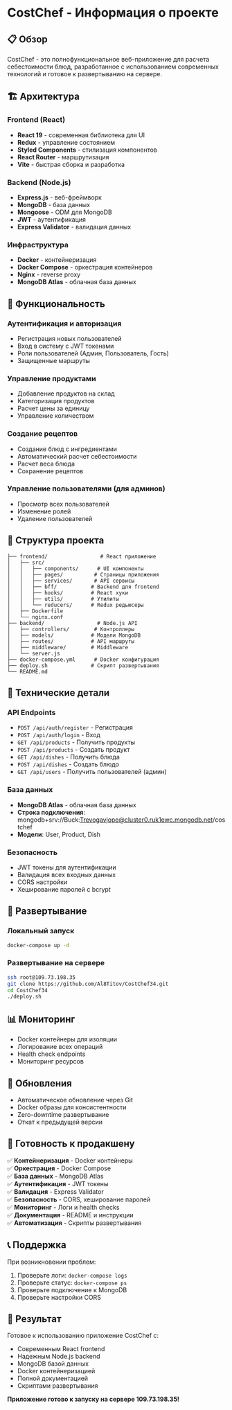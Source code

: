 # CostChef - Информация о проекте

## 📋 Обзор

CostChef - это полнофункциональное веб-приложение для расчета себестоимости блюд, разработанное с использованием современных технологий и готовое к развертыванию на сервере.

## 🏗️ Архитектура

### Frontend (React)
- **React 19** - современная библиотека для UI
- **Redux** - управление состоянием
- **Styled Components** - стилизация компонентов
- **React Router** - маршрутизация
- **Vite** - быстрая сборка и разработка

### Backend (Node.js)
- **Express.js** - веб-фреймворк
- **MongoDB** - база данных
- **Mongoose** - ODM для MongoDB
- **JWT** - аутентификация
- **Express Validator** - валидация данных

### Инфраструктура
- **Docker** - контейнеризация
- **Docker Compose** - оркестрация контейнеров
- **Nginx** - reverse proxy
- **MongoDB Atlas** - облачная база данных

## 🚀 Функциональность

### Аутентификация и авторизация
- Регистрация новых пользователей
- Вход в систему с JWT токенами
- Роли пользователей (Админ, Пользователь, Гость)
- Защищенные маршруты

### Управление продуктами
- Добавление продуктов на склад
- Категоризация продуктов
- Расчет цены за единицу
- Управление количеством

### Создание рецептов
- Создание блюд с ингредиентами
- Автоматический расчет себестоимости
- Расчет веса блюда
- Сохранение рецептов

### Управление пользователями (для админов)
- Просмотр всех пользователей
- Изменение ролей
- Удаление пользователей

## 📁 Структура проекта

```
├── frontend/                 # React приложение
│   ├── src/
│   │   ├── components/      # UI компоненты
│   │   ├── pages/          # Страницы приложения
│   │   ├── services/       # API сервисы
│   │   ├── bff/           # Backend для frontend
│   │   ├── hooks/         # React хуки
│   │   ├── utils/         # Утилиты
│   │   └── reducers/      # Redux редьюсеры
│   ├── Dockerfile
│   └── nginx.conf
├── backend/                 # Node.js API
│   ├── controllers/        # Контроллеры
│   ├── models/            # Модели MongoDB
│   ├── routes/            # API маршруты
│   ├── middleware/        # Middleware
│   └── server.js
├── docker-compose.yml      # Docker конфигурация
├── deploy.sh              # Скрипт развертывания
└── README.md
```

## 🔧 Технические детали

### API Endpoints
- `POST /api/auth/register` - Регистрация
- `POST /api/auth/login` - Вход
- `GET /api/products` - Получить продукты
- `POST /api/products` - Создать продукт
- `GET /api/dishes` - Получить блюда
- `POST /api/dishes` - Создать блюдо
- `GET /api/users` - Получить пользователей (админ)

### База данных
- **MongoDB Atlas** - облачная база данных
- **Строка подключения**: mongodb+srv://Buck:Trevogavjope@cluster0.ruk1ewc.mongodb.net/costchef
- **Модели**: User, Product, Dish

### Безопасность
- JWT токены для аутентификации
- Валидация всех входных данных
- CORS настройки
- Хеширование паролей с bcrypt

## 🚀 Развертывание

### Локальный запуск
```bash
docker-compose up -d
```

### Развертывание на сервере
```bash
ssh root@109.73.198.35
git clone https://github.com/Al8Titov/CostChef34.git
cd CostChef34
./deploy.sh
```

## 📊 Мониторинг

- Docker контейнеры для изоляции
- Логирование всех операций
- Health check endpoints
- Мониторинг ресурсов

## 🔄 Обновления

- Автоматическое обновление через Git
- Docker образы для консистентности
- Zero-downtime развертывание
- Откат к предыдущей версии

## 🎯 Готовность к продакшену

✅ **Контейнеризация** - Docker контейнеры  
✅ **Оркестрация** - Docker Compose  
✅ **База данных** - MongoDB Atlas  
✅ **Аутентификация** - JWT токены  
✅ **Валидация** - Express Validator  
✅ **Безопасность** - CORS, хеширование паролей  
✅ **Мониторинг** - Логи и health checks  
✅ **Документация** - README и инструкции  
✅ **Автоматизация** - Скрипты развертывания  

## 📞 Поддержка

При возникновении проблем:
1. Проверьте логи: `docker-compose logs`
2. Проверьте статус: `docker-compose ps`
3. Проверьте подключение к MongoDB
4. Проверьте настройки CORS

## 🎉 Результат

Готовое к использованию приложение CostChef с:
- Современным React frontend
- Надежным Node.js backend
- MongoDB базой данных
- Docker контейнеризацией
- Полной документацией
- Скриптами развертывания

**Приложение готово к запуску на сервере 109.73.198.35!**

